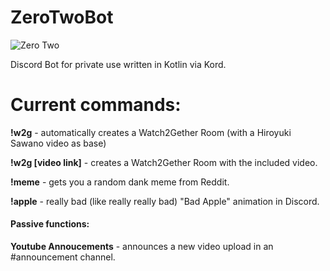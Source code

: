 # ZeroTwoBot 

![Zero Two](https://i.redd.it/t6m5tgfvkw351.jpg)


Discord Bot for private use written in Kotlin via Kord.

# Current commands:


**!w2g** - automatically creates a Watch2Gether Room (with a Hiroyuki Sawano video as base)

**!w2g [video link]** - creates a Watch2Gether Room with the included video. 

**!meme** - gets you a random dank meme from Reddit. 

**!apple** - really bad (like really really bad) "Bad Apple" animation in Discord.

#### Passive functions:

**Youtube Annoucements** - announces a new video upload in an #announcement channel. 
